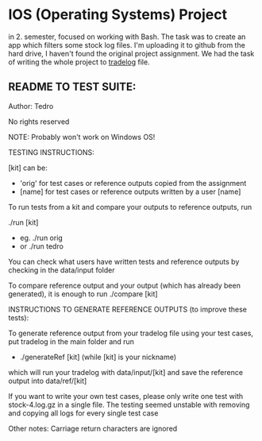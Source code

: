 # IOS (Operating Systems) Project
in 2. semester, focused on working with Bash. The task was to create an app which 
filters some stock log files. I'm uploading it to github from the hard drive, 
I haven't found the original project assignment. We had the task of writing the whole project to [tradelog](https://github.com/bivaD/IOS-project-Bash-Stock-logs-filtering-/blob/master/tradelog) file.


## README TO TEST SUITE:

Author: Tedro

No rights reserved

NOTE: Probably won't work on Windows OS!

TESTING INSTRUCTIONS:

[kit] can be:
  - 'orig' for test cases or reference outputs copied from the assignment
  - [name] for test cases or reference outputs written by a user [name]

To run tests from a kit and compare your outputs to reference outputs, run

./run [kit]
  - eg. ./run orig
  - or  ./run tedro

You can check what users have written tests and reference outputs by checking 
in the data/input folder

To compare reference output and your output (which has already been generated),
it is enough to run ./compare [kit]

INSTRUCTIONS TO GENERATE REFERENCE OUTPUTS (to improve these tests):

To generate reference output from your tradelog file using your test cases,
put tradelog in the main folder and run 
  - ./generateRef [kit] (while [kit] is your nickname)

which will run your tradelog with data/input/[kit] and save the reference
output into data/ref/[kit]


If you want to write your own test cases, please only write one test with
stock-4.log.gz in a single file. The testing seemed unstable with removing and
copying all logs for every single test case

Other notes:
Carriage return characters are ignored

